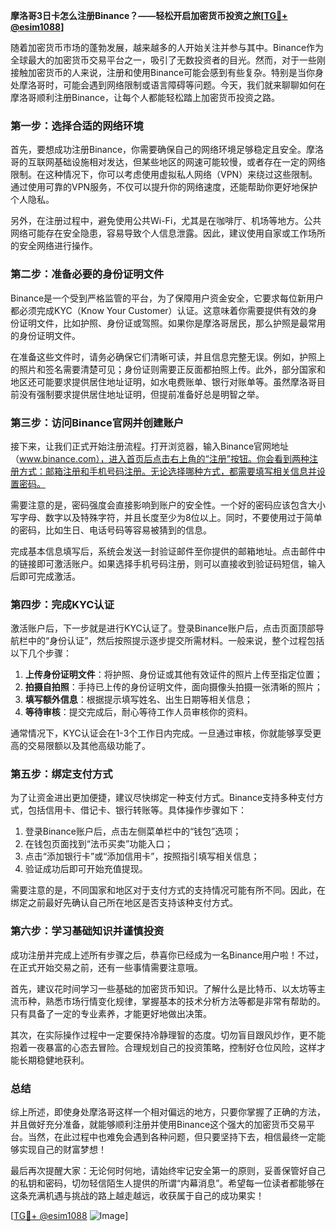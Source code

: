 **摩洛哥3日卡怎么注册Binance？——轻松开启加密货币投资之旅[[TG💪+ @esim1088](https://t.me/s/esim1088)]**

随着加密货币市场的蓬勃发展，越来越多的人开始关注并参与其中。Binance作为全球最大的加密货币交易平台之一，吸引了无数投资者的目光。然而，对于一些刚接触加密货币的人来说，注册和使用Binance可能会感到有些复杂。特别是当你身处摩洛哥时，可能会遇到网络限制或语言障碍等问题。今天，我们就来聊聊如何在摩洛哥顺利注册Binance，让每个人都能轻松踏上加密货币投资之路。

### **第一步：选择合适的网络环境**

首先，要想成功注册Binance，你需要确保自己的网络环境足够稳定且安全。摩洛哥的互联网基础设施相对发达，但某些地区的网速可能较慢，或者存在一定的网络限制。在这种情况下，你可以考虑使用虚拟私人网络（VPN）来绕过这些限制。通过使用可靠的VPN服务，不仅可以提升你的网络速度，还能帮助你更好地保护个人隐私。

另外，在注册过程中，避免使用公共Wi-Fi，尤其是在咖啡厅、机场等地方。公共网络可能存在安全隐患，容易导致个人信息泄露。因此，建议使用自家或工作场所的安全网络进行操作。

### **第二步：准备必要的身份证明文件**

Binance是一个受到严格监管的平台，为了保障用户资金安全，它要求每位新用户都必须完成KYC（Know Your Customer）认证。这意味着你需要提供有效的身份证明文件，比如护照、身份证或驾照。如果你是摩洛哥居民，那么护照是最常用的身份证明文件。

在准备这些文件时，请务必确保它们清晰可读，并且信息完整无误。例如，护照上的照片和签名需要清楚可见；身份证则需要正反面都拍照上传。此外，部分国家和地区还可能要求提供居住地址证明，如水电费账单、银行对账单等。虽然摩洛哥目前没有强制要求提供居住地址证明，但提前准备好总是明智之举。

### **第三步：访问Binance官网并创建账户**

接下来，让我们正式开始注册流程。打开浏览器，输入Binance官网地址（www.binance.com），进入首页后点击右上角的“注册”按钮。你会看到两种注册方式：邮箱注册和手机号码注册。无论选择哪种方式，都需要填写相关信息并设置密码。

需要注意的是，密码强度会直接影响到账户的安全性。一个好的密码应该包含大小写字母、数字以及特殊字符，并且长度至少为8位以上。同时，不要使用过于简单的密码，比如生日、电话号码等容易被猜到的信息。

完成基本信息填写后，系统会发送一封验证邮件至你提供的邮箱地址。点击邮件中的链接即可激活账户。如果选择手机号码注册，则可以直接收到验证码短信，输入后即可完成激活。

### **第四步：完成KYC认证**

激活账户后，下一步就是进行KYC认证了。登录Binance账户后，点击页面顶部导航栏中的“身份认证”，然后按照提示逐步提交所需材料。一般来说，整个过程包括以下几个步骤：

1. **上传身份证明文件**：将护照、身份证或其他有效证件的照片上传至指定位置；
2. **拍摄自拍照**：手持已上传的身份证明文件，面向摄像头拍摄一张清晰的照片；
3. **填写额外信息**：根据提示填写姓名、出生日期等相关信息；
4. **等待审核**：提交完成后，耐心等待工作人员审核你的资料。

通常情况下，KYC认证会在1-3个工作日内完成。一旦通过审核，你就能够享受更高的交易限额以及其他高级功能了。

### **第五步：绑定支付方式**

为了让资金进出更加便捷，建议尽快绑定一种支付方式。Binance支持多种支付方式，包括信用卡、借记卡、银行转账等。具体操作步骤如下：

1. 登录Binance账户后，点击左侧菜单栏中的“钱包”选项；
2. 在钱包页面找到“法币买卖”功能入口；
3. 点击“添加银行卡”或“添加信用卡”，按照指引填写相关信息；
4. 验证成功后即可开始充值提现。

需要注意的是，不同国家和地区对于支付方式的支持情况可能有所不同。因此，在绑定之前最好先确认自己所在地区是否支持该种支付方式。

### **第六步：学习基础知识并谨慎投资**

成功注册并完成上述所有步骤之后，恭喜你已经成为一名Binance用户啦！不过，在正式开始交易之前，还有一些事情需要注意哦。

首先，建议花时间学习一些基础的加密货币知识。了解什么是比特币、以太坊等主流币种，熟悉市场行情变化规律，掌握基本的技术分析方法等都是非常有帮助的。只有具备了一定的专业素养，才能更好地做出决策。

其次，在实际操作过程中一定要保持冷静理智的态度。切勿盲目跟风炒作，更不能抱着一夜暴富的心态去冒险。合理规划自己的投资策略，控制好仓位风险，这样才能长期稳健地获利。

### **总结**

综上所述，即使身处摩洛哥这样一个相对偏远的地方，只要你掌握了正确的方法，并且做好充分准备，就能够顺利注册并使用Binance这个强大的加密货币交易平台。当然，在此过程中也难免会遇到各种问题，但只要坚持下去，相信最终一定能够实现自己的财富梦想！

最后再次提醒大家：无论何时何地，请始终牢记安全第一的原则，妥善保管好自己的私钥和密码，切勿轻信陌生人提供的所谓“内幕消息”。希望每一位读者都能够在这条充满机遇与挑战的路上越走越远，收获属于自己的成功果实！

[[TG💪+ @esim1088](https://t.me/s/esim1088) ![Image](https://i.postimg.cc/4NQfJmqS/Snipaste-2025-05-13-00-14-12.png)]